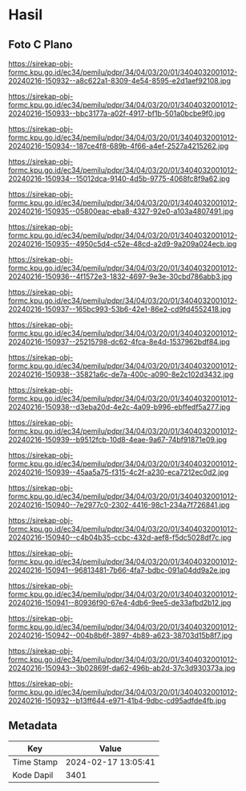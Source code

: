 # Hasil

## Foto C Plano

https://sirekap-obj-formc.kpu.go.id/ec34/pemilu/pdpr/34/04/03/20/01/3404032001012-20240216-150932--a8c622a1-8309-4e54-8595-e2d1aef92108.jpg

https://sirekap-obj-formc.kpu.go.id/ec34/pemilu/pdpr/34/04/03/20/01/3404032001012-20240216-150933--bbc3177a-a02f-4917-bf1b-501a0bcbe9f0.jpg

https://sirekap-obj-formc.kpu.go.id/ec34/pemilu/pdpr/34/04/03/20/01/3404032001012-20240216-150934--187ce4f8-689b-4f66-a4ef-2527a4215262.jpg

https://sirekap-obj-formc.kpu.go.id/ec34/pemilu/pdpr/34/04/03/20/01/3404032001012-20240216-150934--15012dca-9140-4d5b-9775-4068fc8f9a62.jpg

https://sirekap-obj-formc.kpu.go.id/ec34/pemilu/pdpr/34/04/03/20/01/3404032001012-20240216-150935--05800eac-eba8-4327-92e0-a103a4807491.jpg

https://sirekap-obj-formc.kpu.go.id/ec34/pemilu/pdpr/34/04/03/20/01/3404032001012-20240216-150935--4950c5d4-c52e-48cd-a2d9-9a209a024ecb.jpg

https://sirekap-obj-formc.kpu.go.id/ec34/pemilu/pdpr/34/04/03/20/01/3404032001012-20240216-150936--4f1572e3-1832-4697-9e3e-30cbd786abb3.jpg

https://sirekap-obj-formc.kpu.go.id/ec34/pemilu/pdpr/34/04/03/20/01/3404032001012-20240216-150937--165bc993-53b6-42e1-86e2-cd9fd4552418.jpg

https://sirekap-obj-formc.kpu.go.id/ec34/pemilu/pdpr/34/04/03/20/01/3404032001012-20240216-150937--25215798-dc62-4fca-8e4d-1537962bdf84.jpg

https://sirekap-obj-formc.kpu.go.id/ec34/pemilu/pdpr/34/04/03/20/01/3404032001012-20240216-150938--35821a6c-de7a-400c-a090-8e2c102d3432.jpg

https://sirekap-obj-formc.kpu.go.id/ec34/pemilu/pdpr/34/04/03/20/01/3404032001012-20240216-150938--d3eba20d-4e2c-4a09-b996-ebffedf5a277.jpg

https://sirekap-obj-formc.kpu.go.id/ec34/pemilu/pdpr/34/04/03/20/01/3404032001012-20240216-150939--b9512fcb-10d8-4eae-9a67-74bf91871e09.jpg

https://sirekap-obj-formc.kpu.go.id/ec34/pemilu/pdpr/34/04/03/20/01/3404032001012-20240216-150939--45aa5a75-f315-4c2f-a230-eca7212ec0d2.jpg

https://sirekap-obj-formc.kpu.go.id/ec34/pemilu/pdpr/34/04/03/20/01/3404032001012-20240216-150940--7e2977c0-2302-4416-98c1-234a7f726841.jpg

https://sirekap-obj-formc.kpu.go.id/ec34/pemilu/pdpr/34/04/03/20/01/3404032001012-20240216-150940--c4b04b35-ccbc-432d-aef8-f5dc5028df7c.jpg

https://sirekap-obj-formc.kpu.go.id/ec34/pemilu/pdpr/34/04/03/20/01/3404032001012-20240216-150941--96813481-7b66-4fa7-bdbc-091a04dd9a2e.jpg

https://sirekap-obj-formc.kpu.go.id/ec34/pemilu/pdpr/34/04/03/20/01/3404032001012-20240216-150941--80936f90-67e4-4db6-9ee5-de33afbd2b12.jpg

https://sirekap-obj-formc.kpu.go.id/ec34/pemilu/pdpr/34/04/03/20/01/3404032001012-20240216-150942--004b8b6f-3897-4b89-a623-38703d15b8f7.jpg

https://sirekap-obj-formc.kpu.go.id/ec34/pemilu/pdpr/34/04/03/20/01/3404032001012-20240216-150943--3b02869f-da62-496b-ab2d-37c3d930373a.jpg

https://sirekap-obj-formc.kpu.go.id/ec34/pemilu/pdpr/34/04/03/20/01/3404032001012-20240216-150932--b13ff644-e971-41b4-9dbc-cd95adfde4fb.jpg


## Metadata

| Key        | Value               |
| ---------- | ------------------- |
| Time Stamp | 2024-02-17 13:05:41 |
| Kode Dapil | 3401                |



